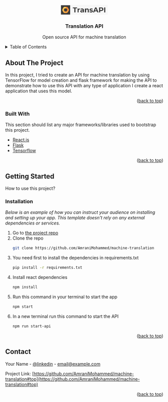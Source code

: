 <div id="top"></div>

<!-- PROJECT LOGO -->
<br />
<div align="center">
  <a href="https://github.com/AmraniMohammed/machine-translation">
    <img src="app_logo.jpg" alt="Logo" width="150">
  </a>

  <h3 align="center">Translation API</h3>

  <p align="center">
    Open source API for machine translation
  </p>
</div>

<!-- TABLE OF CONTENTS -->
<details>
  <summary>Table of Contents</summary>
  <ol>
    <li>
      <a href="#about-the-project">About The Project</a>
      <ul>
        <li><a href="#built-with">Built With</a></li>
      </ul>
    </li>
    <li>
      <a href="#getting-started">Getting Started</a>
      <ul>
        <li><a href="#installation">Installation</a></li>
      </ul>
    </li>
  </ol>
</details>


<!-- ABOUT THE PROJECT -->
## About The Project

In this project, I tried to create an API for machine translation by using TensorFlow for model creation and flask framework for making the API to demonstrate how to use this API with any type of application I create a react application that uses this model.

<p align="right">(<a href="#top">back to top</a>)</p>


### Built With

This section should list any major frameworks/libraries used to bootstrap this project.

* [React.js](https://reactjs.org/)
* [Flask](https://flask.palletsprojects.com/en/2.1.x/)
* [Tensorflow](https://www.tensorflow.org/)

<p align="right">(<a href="#top">back to top</a>)</p>


<!-- GETTING STARTED -->
## Getting Started

How to use this project?

### Installation

_Below is an example of how you can instruct your audience on installing and setting up your app. This template doesn't rely on any external dependencies or services._

1. Go to [the project repo](https://github.com/AmraniMohammed/machine-translation)
2. Clone the repo
   ```sh
   git clone https://github.com/AmraniMohammed/machine-translation
   ```
3. You need first to install the dependencies in requirements.txt
   ```sh
   pip install -r requirements.txt
   ```
4. Install react dependencies
   ```sh
   npm install
   ```
5. Run this command in your terminal to start the app
   ```sh
   npm start
   ```
6. In a new terminal run this command to start the API
   ```sh
   npm run start-api
   ```

<p align="right">(<a href="#top">back to top</a>)</p>


<!-- CONTACT -->
## Contact

Your Name - [@linkedin](https://www.linkedin.com/in/mohammed-amrani-alaoui/) - email@example.com

Project Link: [https://github.com/AmraniMohammed/machine-translation#top](https://github.com/AmraniMohammed/machine-translation#top)

<p align="right">(<a href="#top">back to top</a>)</p>
